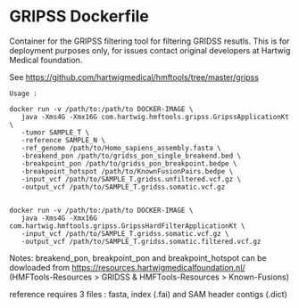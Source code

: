 #  GRIPSS Dockerfile

Container for the GRIPSS filtering tool for filtering GRIDSS resutls. This is for deployment purposes only, for issues contact original developers at Hartwig Medical foundation.

See https://github.com/hartwigmedical/hmftools/tree/master/gripss

```
Usage :

docker run -v /path/to:/path/to DOCKER-IMAGE \
   java -Xms4G -Xmx16G com.hartwig.hmftools.gripss.GripssApplicationKt \
   -tumor SAMPLE_T \
   -reference SAMPLE_N \
   -ref_genome /path/to/Homo_sapiens_assembly.fasta \
   -breakend_pon /path/to/gridss_pon_single_breakend.bed \
   -breakpoint_pon /path/to/gridss_pon_breakpoint.bedpe \
   -breakpoint_hotspot /path/to/KnownFusionPairs.bedpe \
   -input_vcf /path/to/SAMPLE_T.gridss.unfiltered.vcf.gz \
   -output_vcf /path/to/SAMPLE_T.gridss.somatic.vcf.gz 
   
  
docker run -v /path/to:/path/to DOCKER-IMAGE \
   java -Xms4G -Xmx16G com.hartwig.hmftools.gripss.GripssHardFilterApplicationKt \
   -input_vcf /path/to/SAMPLE_T.gridss.somatic.vcf.gz \
   -output_vcf /path/to/SAMPLE_T.gridss.somatic.filtered.vcf.gz
```
Notes: breakend_pon, breakpoint_pon and breakpoint_hotspot can be dowloaded from 
https://resources.hartwigmedicalfoundation.nl/  (HMFTools-Resources > GRIDSS & HMFTools-Resources > Known-Fusions)

reference requires 3 files : fasta, index (.fai) and SAM header contigs (.dict)

